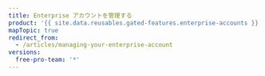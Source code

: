 ```yaml
---
title: Enterprise アカウントを管理する
product: '{{ site.data.reusables.gated-features.enterprise-accounts }}'
mapTopic: true
redirect_from:
  - /articles/managing-your-enterprise-account
versions:
  free-pro-team: '*'
---
```



